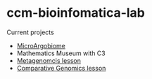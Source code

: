 # ccm-bioinfomatica-lab  
Current projects 
- [MicroArgobiome](https://github.com/nselem/microagrobioma)
- Mathematics Museum with C3  
- [Metagenomcis lesson](https://carpentries-incubator.github.io/metagenomics-workshop/)  
- [Comparative Genomics lesson](https://czirion.github.io/comparative-genomics-workshop/)  
